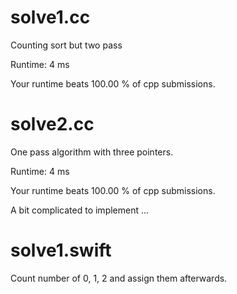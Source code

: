 # solve1.cc

Counting sort but two pass

Runtime: 4 ms

Your runtime beats 100.00 % of cpp submissions.

# solve2.cc

One pass algorithm with three pointers.

Runtime: 4 ms

Your runtime beats 100.00 % of cpp submissions.

A bit complicated to implement ...

# solve1.swift

Count number of 0, 1, 2 and assign them afterwards.
